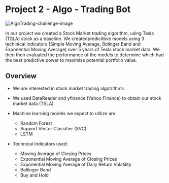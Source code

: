# Project 2 - Algo - Trading Bot

![AlgoTrading-challenge-image](https://user-images.githubusercontent.com/85688247/178852925-0a297d62-e9f3-426a-b95c-4a4be1cf1905.png)


In our project we created a Stock Market trading algorithm, using Tesla (TSLA) stock as a baseline. We createdpredicitbve models using 3 techinical indicators (Simple Moving Average, Bolinger Band and Exponential Moving Average) over 5 years of Tesla stock market data. We then then evaluated the performance of the models to determine which had the best predictive power to maximise potential portfolio value. 


## Overview

* We are interested in stock market trading algotrithms

* We used DataReader and yfinance (Yahoo Finance) to obtain our stock market data (TSLA)

* Machine learning models we expect to utilize are:

    * Random Forest
    * Support Vector Classifier (SVC)
    * LSTM

* Technical Indicators used:

    * Moving Average of Closing Prices
    * Exponential Moving Average of Closing Prices
    * Exponential Moving Average of Daily Return Volatility
    * Bollinger Band
    * Buy and Hold